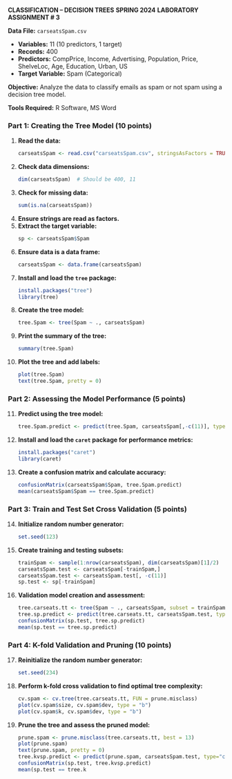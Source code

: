 **CLASSIFICATION – DECISION TREES**
**SPRING 2024**
**LABORATORY ASSIGNMENT # 3**

**Data File:** `carseatsSpam.csv`
- **Variables:** 11 (10 predictors, 1 target)
- **Records:** 400
- **Predictors:** CompPrice, Income, Advertising, Population, Price, ShelveLoc, Age, Education, Urban, US
- **Target Variable:** Spam (Categorical)

**Objective:** Analyze the data to classify emails as spam or not spam using a decision tree model.

**Tools Required:** R Software, MS Word

### Part 1: Creating the Tree Model (10 points)
1. **Read the data:**
   ```R
   carseatsSpam <- read.csv("carseatsSpam.csv", stringsAsFactors = TRUE)
   ```
2. **Check data dimensions:**
   ```R
   dim(carseatsSpam)  # Should be 400, 11
   ```
3. **Check for missing data:**
   ```R
   sum(is.na(carseatsSpam))
   ```
4. **Ensure strings are read as factors.**
5. **Extract the target variable:**
   ```R
   sp <- carseatsSpam$Spam
   ```
6. **Ensure data is a data frame:**
   ```R
   carseatsSpam <- data.frame(carseatsSpam)
   ```
7. **Install and load the `tree` package:**
   ```R
   install.packages("tree")
   library(tree)
   ```
8. **Create the tree model:**
   ```R
   tree.Spam <- tree(Spam ~ ., carseatsSpam)
   ```
9. **Print the summary of the tree:**
   ```R
   summary(tree.Spam)
   ```
10. **Plot the tree and add labels:**
    ```R
    plot(tree.Spam)
    text(tree.Spam, pretty = 0)
    ```

### Part 2: Assessing the Model Performance (5 points)
11. **Predict using the tree model:**
    ```R
    tree.Spam.predict <- predict(tree.Spam, carseatsSpam[,-c(11)], type = "class")
    ```
12. **Install and load the `caret` package for performance metrics:**
    ```R
    install.packages("caret")
    library(caret)
    ```
13. **Create a confusion matrix and calculate accuracy:**
    ```R
    confusionMatrix(carseatsSpam$Spam, tree.Spam.predict)
    mean(carseatsSpam$Spam == tree.Spam.predict)
    ```

### Part 3: Train and Test Set Cross Validation (5 points)
14. **Initialize random number generator:**
    ```R
    set.seed(123)
    ```
15. **Create training and testing subsets:**
    ```R
    trainSpam <- sample(1:nrow(carseatsSpam), dim(carseatsSpam)[1]/2)
    carseatsSpam.test <- carseatsSpam[-trainSpam,]
    carseatsSpam.test <- carseatsSpam.test[, -c(11)]
    sp.test <- sp[-trainSpam]
    ```
16. **Validation model creation and assessment:**
    ```R
    tree.carseats.tt <- tree(Spam ~ ., carseatsSpam, subset = trainSpam)
    tree.sp.predict <- predict(tree.carseats.tt, carseatsSpam.test, type="class")
    confusionMatrix(sp.test, tree.sp.predict)
    mean(sp.test == tree.sp.predict)
    ```

### Part 4: K-fold Validation and Pruning (10 points)
17. **Reinitialize the random number generator:**
    ```R
    set.seed(234)
    ```
18. **Perform k-fold cross validation to find optimal tree complexity:**
    ```R
    cv.spam <- cv.tree(tree.carseats.tt, FUN = prune.misclass)
    plot(cv.spam$size, cv.spam$dev, type = "b")
    plot(cv.spam$k, cv.spam$dev, type = "b")
    ```
19. **Prune the tree and assess the pruned model:**
    ```R
    prune.spam <- prune.misclass(tree.carseats.tt, best = 13)
    plot(prune.spam)
    text(prune.spam, pretty = 0)
    tree.kvsp.predict <- predict(prune.spam, carseatsSpam.test, type="class")
    confusionMatrix(sp.test, tree.kvsp.predict)
    mean(sp.test == tree.k

